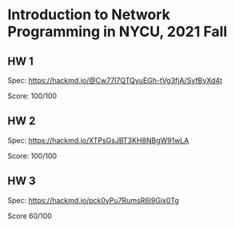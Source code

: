 # Introduction to Network Programming in NYCU, 2021 Fall

## HW 1

Spec: https://hackmd.io/@Cw77l7QTQyuEGh-tVg3fjA/SyfBvXd4t

Score: 100/100

## HW 2

Spec: https://hackmd.io/XTPsGsJBT3KH8NBgW91wLA

Score: 100/100

## HW 3

Spec: https://hackmd.io/pck0yPu7RumsR6I9Gix0Tg

Score 60/100